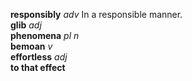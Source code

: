 __responsibly__ _adv_ In a responsible manner.  
__glib__ _adj_  
__phenomena__ _pl n_  
__bemoan__ _v_  
__effortless__ _adj_  
__to that effect__  